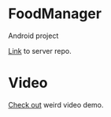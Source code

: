 # FoodManager
Android project

[Link](https://github.com/shavkunov/FoodManagerServer) to server repo. 

# Video

[Check out](https://youtu.be/psKi9oPk7QA) weird video demo.
